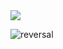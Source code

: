 <img src="https://capsule-render.vercel.app/api?type=waving&color=gradient&height=200&section=header&text=CODEnter&fontSize=90&&animation=fadeIn" />

![reversal](https://capsule-render.vercel.app/api?type=Transparent&text=GU_UN&Align=30&fontSize=30&descAlign=60&descAlignY=50&theme=radical)







<!--
**GUUNNIA/GUUNNIA** is a ✨ _special_ ✨ repository because its `README.md` (this file) appears on your GitHub profile.

Here are some ideas to get you started:

- 🔭 I’m currently working on ...
- 🌱 I’m currently learning ...
- 👯 I’m looking to collaborate on ...
- 🤔 I’m looking for help with ...
- 💬 Ask me about ...
- 📫 How to reach me: ...
- 😄 Pronouns: ...
- ⚡ Fun fact: ...
-->

